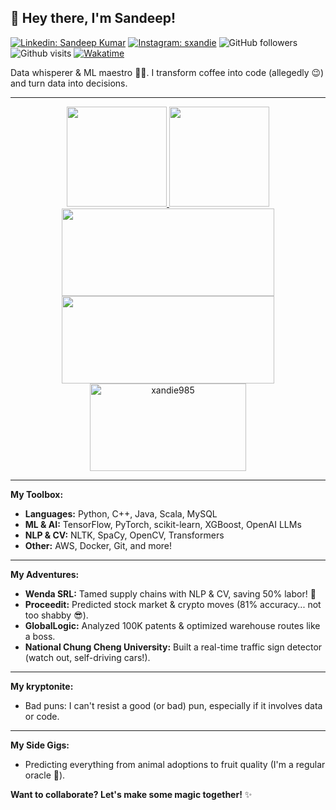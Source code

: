 

## 👋 Hey there, I'm Sandeep!



<div align="left">

[![Linkedin: Sandeep Kumar](https://img.shields.io/badge/-Sandeep_Kumar_Kushwaha-blue?style=flat-square&logo=Linkedin&logoColor=white&link=https://www.linkedin.com/in/xandie985/)](https://www.linkedin.com/in/xandie985/)
[![Instagram: sxandie](https://img.shields.io/badge/sxandie-%23E4405F.svg?&style=flat&logo=instagram&logoColor=white)](https://instagram.com/sxandie)
![GitHub followers](https://img.shields.io/github/followers/xandie985?label=Follow&style=social)
![Github visits](https://komarev.com/ghpvc/?username=xandie985&abbreviated=true)
[![Wakatime](https://wakatime.com/badge/user/6b8b0b45-01a1-43cc-915f-25035793aaf1.svg)](https://wakatime.com/@6b8b0b45-01a1-43cc-915f-25035793aaf1)
</div>

Data whisperer & ML maestro 🧙‍♂️. I transform coffee into code (allegedly 😉) and turn data into decisions.

---

<p align="center">
<a href="https://github.com/xandie985">
  <img height="160" src="https://github-readme-stats.vercel.app/api?username=xandie985&show_icons=true&theme=tokyonight"/>
  <img height="160" src="https://github-readme-streak-stats.herokuapp.com/?user=xandie985&theme=tokyonight&show_icons=true"/>
  
  <img height="140" width = "340" src="https://github-readme-stats.vercel.app/api/wakatime?username=sxandie&theme=tokyonight&last_30_days&langs_count=5"/>
  <img height="140" width = "340" src="https://leetcard.jacoblin.cool/sandeepkumar998855?theme=nord"/>
  <img height="140" width = "250" src="https://github-readme-stats.vercel.app/api/top-langs?username=xandie985&layout=compact&theme=tokyonight&count_private=true&langs_count=10" alt="xandie985"/>
</a>
</p>

---

**My Toolbox:**



* **Languages:** Python, C++, Java, Scala, MySQL
* **ML & AI:** TensorFlow, PyTorch, scikit-learn, XGBoost, OpenAI LLMs
* **NLP & CV:** NLTK, SpaCy, OpenCV, Transformers
* **Other:** AWS, Docker, Git, and more!


---

**My Adventures:**

* **Wenda SRL:** Tamed supply chains with NLP & CV, saving 50% labor! 💪
* **Proceedit:** Predicted stock market & crypto moves (81% accuracy... not too shabby 😎).
* **GlobalLogic:** Analyzed 100K patents & optimized warehouse routes like a boss.
* **National Chung Cheng University:** Built a real-time traffic sign detector (watch out, self-driving cars!).

---

**My kryptonite:**

- Bad puns: I can't resist a good (or bad) pun, especially if it involves data or code.

---

**My Side Gigs:**

* Predicting everything from animal adoptions to fruit quality (I'm a regular oracle 🔮).

**Want to collaborate? Let's make some magic together!** ✨

